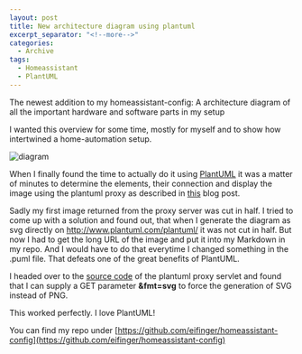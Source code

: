 ```yaml
---
layout: post
title: New architecture diagram using plantuml
excerpt_separator: "<!--more-->"
categories: 
  - Archive
tags:
  - Homeassistant
  - PlantUML
---
```

The newest addition to my homeassistant-config: A architecture diagram of all the important hardware and software parts in my setup
<!--more-->

I wanted this overview for some time, mostly for myself and to show how intertwined a home-automation setup.

![diagram](http://www.plantuml.com/plantuml/proxy?cache=no&src=https://raw.github.com/eifinger/homeassistant-config/master/www/plantuml/homeassistant-architecture.puml&fmt=svg)

When I finally found the time to actually do it using [PlantUML](www.plantuml.com) it was a matter of minutes to determine
the elements, their connection and display the image using the plantuml proxy as described in [this](https://blog.anoff.io/2018-07-31-diagrams-with-plantuml) blog post.

Sadly my first image returned from the proxy server was cut in half. I tried to come up with a solution and found out, that when I generate the diagram as svg
directly on http://www.plantuml.com/plantuml/ it was not cut in half. But now I had to get the long URL of the image and put it into my
Markdown in my repo. And I would have to do that everytime I changed something in the .puml file. That defeats one of the great benefits of PlantUML.

I headed over to the [source code](https://github.com/plantuml/plantuml-server/blob/master/src/main/java/net/sourceforge/plantuml/servlet/ProxyServlet.java) of the plantuml proxy servlet and found that I can supply a GET parameter **&fmt=svg** to force the generation of SVG instead of PNG.

This worked perfectly. I love PlantUML!

You can find my repo under [https://github.com/eifinger/homeassistant-config](https://github.com/eifinger/homeassistant-config)